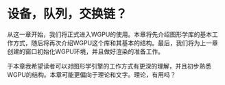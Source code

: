 # 设备，队列，交换链？

从这一章开始，我们将正式进入WGPU的使用。本章将先介绍图形学库的基本工作方式，随后将再次介绍WGPU这个库和其基本的结构。最后，我们将为上一章创建的窗口初始化WGPU环境，并且做好渲染的准备工作。

于本章我希望读者可以对图形学引擎的工作方式有更深的理解，并且初步熟悉WGPU的结构。本章可能更偏向于理论和文字。<mask>理论，有用吗？</mask>
